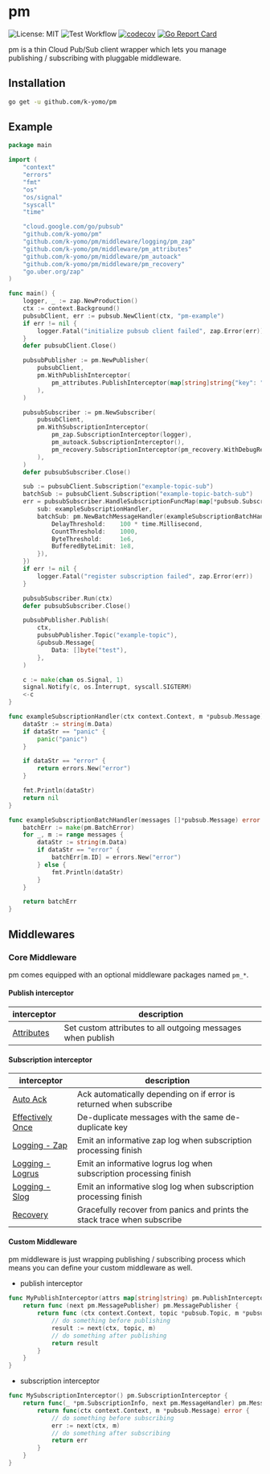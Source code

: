 # pm

![License: MIT](https://img.shields.io/badge/License-MIT-blue.svg)
![Test Workflow](https://github.com/k-yomo/pm/workflows/Test/badge.svg)
[![codecov](https://codecov.io/gh/k-yomo/pm/branch/main/graph/badge.svg)](https://codecov.io/gh/k-yomo/pm)
[![Go Report Card](https://goreportcard.com/badge/k-yomo/pm)](https://goreportcard.com/report/k-yomo/pm)

pm is a thin Cloud Pub/Sub client wrapper which lets you manage publishing / subscribing with pluggable middleware.

## Installation

```sh
go get -u github.com/k-yomo/pm
```

## Example

```go
package main

import (
	"context"
	"errors"
	"fmt"
	"os"
	"os/signal"
	"syscall"
	"time"

	"cloud.google.com/go/pubsub"
	"github.com/k-yomo/pm"
	"github.com/k-yomo/pm/middleware/logging/pm_zap"
	"github.com/k-yomo/pm/middleware/pm_attributes"
	"github.com/k-yomo/pm/middleware/pm_autoack"
	"github.com/k-yomo/pm/middleware/pm_recovery"
	"go.uber.org/zap"
)

func main() {
	logger, _ := zap.NewProduction()
	ctx := context.Background()
	pubsubClient, err := pubsub.NewClient(ctx, "pm-example")
	if err != nil {
		logger.Fatal("initialize pubsub client failed", zap.Error(err))
	}
	defer pubsubClient.Close()

	pubsubPublisher := pm.NewPublisher(
		pubsubClient,
		pm.WithPublishInterceptor(
			pm_attributes.PublishInterceptor(map[string]string{"key": "value"}),
		),
	)

	pubsubSubscriber := pm.NewSubscriber(
		pubsubClient,
		pm.WithSubscriptionInterceptor(
			pm_zap.SubscriptionInterceptor(logger),
			pm_autoack.SubscriptionInterceptor(),
			pm_recovery.SubscriptionInterceptor(pm_recovery.WithDebugRecoveryHandler()),
		),
	)
	defer pubsubSubscriber.Close()

	sub := pubsubClient.Subscription("example-topic-sub")
	batchSub := pubsubClient.Subscription("example-topic-batch-sub")
	err = pubsubSubscriber.HandleSubscriptionFuncMap(map[*pubsub.Subscription]pm.MessageHandler{
		sub: exampleSubscriptionHandler,
		batchSub: pm.NewBatchMessageHandler(exampleSubscriptionBatchHandler, pm.BatchMessageHandlerConfig{
			DelayThreshold:    100 * time.Millisecond,
			CountThreshold:    1000,
			ByteThreshold:     1e6,
			BufferedByteLimit: 1e8,
		}),
	})
	if err != nil {
		logger.Fatal("register subscription failed", zap.Error(err))
	}

	pubsubSubscriber.Run(ctx)
	defer pubsubSubscriber.Close()

	pubsubPublisher.Publish(
		ctx,
		pubsubPublisher.Topic("example-topic"),
		&pubsub.Message{
			Data: []byte("test"),
		},
	)

	c := make(chan os.Signal, 1)
	signal.Notify(c, os.Interrupt, syscall.SIGTERM)
	<-c
}

func exampleSubscriptionHandler(ctx context.Context, m *pubsub.Message) error {
	dataStr := string(m.Data)
	if dataStr == "panic" {
		panic("panic")
	}

	if dataStr == "error" {
		return errors.New("error")
	}

	fmt.Println(dataStr)
	return nil
}

func exampleSubscriptionBatchHandler(messages []*pubsub.Message) error {
	batchErr := make(pm.BatchError)
	for _, m := range messages {
		dataStr := string(m.Data)
		if dataStr == "error" {
			batchErr[m.ID] = errors.New("error")
		} else {
			fmt.Println(dataStr)
		}
	}

	return batchErr
}
```

## Middlewares

### Core Middleware

pm comes equipped with an optional middleware packages named `pm_*`.

#### Publish interceptor

| interceptor                                                                                                | description                                                              |
|------------------------------------------------------------------------------------------------------------|--------------------------------------------------------------------------|
| [Attributes](https://pkg.go.dev/github.com/k-yomo/pm/middleware/pm_attributes#PublishInterceptor)          | Set custom attributes to all outgoing messages when publish              |

#### Subscription interceptor

| interceptor                                                                                                        | description                                                              |
|--------------------------------------------------------------------------------------------------------------------|--------------------------------------------------------------------------|
| [Auto Ack](https://pkg.go.dev/github.com/k-yomo/pm/middleware/pm_autoack#SubscriptionInterceptor)                 | Ack automatically depending on if error is returned when subscribe       |
| [Effectively Once](https://pkg.go.dev/github.com/k-yomo/pm/middleware/pm_effectively_once#SubscriptionInterceptor)| De-duplicate messages with the same de-duplicate key                     |
| [Logging - Zap](https://pkg.go.dev/github.com/k-yomo/pm/middleware/logging/pm_zap#SubscriptionInterceptor)        | Emit an informative zap log when subscription processing finish          |
| [Logging - Logrus](https://pkg.go.dev/github.com/k-yomo/pm/middleware/logging/pm_logrus#SubscriptionInterceptor) | Emit an informative logrus log when subscription processing finish       |
| [Logging - Slog](https://pkg.go.dev/github.com/k-yomo/pm/middleware/logging/pm_slog#SubscriptionInterceptor)     | Emit an informative slog log when subscription processing finish         |
| [Recovery](https://pkg.go.dev/github.com/k-yomo/pm/middleware#SubscriptionInterceptor)                | Gracefully recover from panics and prints the stack trace when subscribe |

#### Custom Middleware

pm middleware is just wrapping publishing / subscribing process which means you can define your custom middleware as well.
- publish interceptor
```go
func MyPublishInterceptor(attrs map[string]string) pm.PublishInterceptor {
	return func (next pm.MessagePublisher) pm.MessagePublisher {
		return func (ctx context.Context, topic *pubsub.Topic, m *pubsub.Message) *pubsub.PublishResult {
			// do something before publishing 
			result := next(ctx, topic, m)
			// do something after publishing 
			return result
		}
	}
}
```

- subscription interceptor
```go
func MySubscriptionInterceptor() pm.SubscriptionInterceptor {
	return func(_ *pm.SubscriptionInfo, next pm.MessageHandler) pm.MessageHandler {
		return func(ctx context.Context, m *pubsub.Message) error {
			// do something before subscribing 
			err := next(ctx, m) 
			// do something after subscribing 
			return err
		}
	}
}
```
